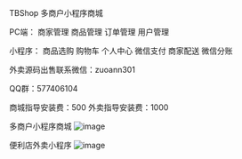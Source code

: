 TBShop
多商户小程序商城

PC端： 商家管理 商品管理 订单管理 用户管理

小程序： 商品选购 购物车 个人中心 微信支付 商家配送 微信分账


外卖源码出售联系微信：zuoann301

QQ群：577406104

商城指导安装费：500
外卖指导安装费：1000


多商户小程序商城
![image](https://github.com/zuoann301/TBShop/blob/master/qrcode.png)



便利店外卖小程序
![image](https://github.com/zuoann301/TBShop/blob/master/wxcode.jpg)

